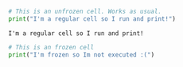 ```python
# This is an unfrozen cell. Works as usual.
print("I'm a regular cell so I run and print!")
```
```
I'm a regular cell so I run and print!

```

```python
# This is an frozen cell
print("I'm frozen so Im not executed :(")
```
